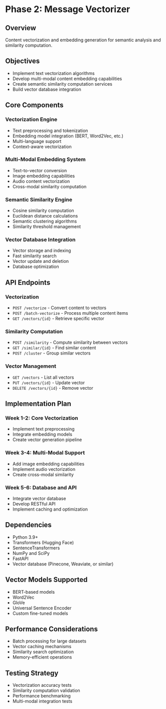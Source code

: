 # Phase 2: Message Vectorizer

## Overview
Content vectorization and embedding generation for semantic analysis and similarity computation.

## Objectives
- Implement text vectorization algorithms
- Develop multi-modal content embedding capabilities
- Create semantic similarity computation services
- Build vector database integration

## Core Components

### Vectorization Engine
- Text preprocessing and tokenization
- Embedding model integration (BERT, Word2Vec, etc.)
- Multi-language support
- Context-aware vectorization

### Multi-Modal Embedding System
- Text-to-vector conversion
- Image embedding capabilities
- Audio content vectorization
- Cross-modal similarity computation

### Semantic Similarity Engine
- Cosine similarity computation
- Euclidean distance calculations
- Semantic clustering algorithms
- Similarity threshold management

### Vector Database Integration
- Vector storage and indexing
- Fast similarity search
- Vector update and deletion
- Database optimization

## API Endpoints

### Vectorization
- `POST /vectorize` - Convert content to vectors
- `POST /batch-vectorize` - Process multiple content items
- `GET /vectors/{id}` - Retrieve specific vector

### Similarity Computation
- `POST /similarity` - Compute similarity between vectors
- `GET /similar/{id}` - Find similar content
- `POST /cluster` - Group similar vectors

### Vector Management
- `GET /vectors` - List all vectors
- `PUT /vectors/{id}` - Update vector
- `DELETE /vectors/{id}` - Remove vector

## Implementation Plan

### Week 1-2: Core Vectorization
- Implement text preprocessing
- Integrate embedding models
- Create vector generation pipeline

### Week 3-4: Multi-Modal Support
- Add image embedding capabilities
- Implement audio vectorization
- Create cross-modal similarity

### Week 5-6: Database and API
- Integrate vector database
- Develop RESTful API
- Implement caching and optimization

## Dependencies
- Python 3.9+
- Transformers (Hugging Face)
- SentenceTransformers
- NumPy and SciPy
- FastAPI
- Vector database (Pinecone, Weaviate, or similar)

## Vector Models Supported
- BERT-based models
- Word2Vec
- GloVe
- Universal Sentence Encoder
- Custom fine-tuned models

## Performance Considerations
- Batch processing for large datasets
- Vector caching mechanisms
- Similarity search optimization
- Memory-efficient operations

## Testing Strategy
- Vectorization accuracy tests
- Similarity computation validation
- Performance benchmarking
- Multi-modal integration tests